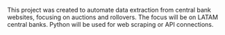 This project was created to automate data extraction from central bank websites, focusing on auctions and rollovers.
The focus will be on LATAM central banks.
Python will be used for web scraping or API connections.
